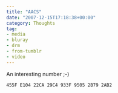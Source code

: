 ```yaml
---
title: "AACS"
date: "2007-12-15T17:18:38+00:00"
category: Thoughts
tag:
- media
- bluray
- drm
- from-tumblr
- video
---
```

An interesting number ;-) 

    455F E104 22CA 29C4 933F 9505 2B79 2AB2

